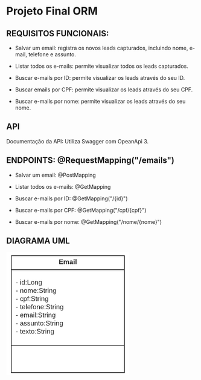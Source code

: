 # Projeto Final ORM

## REQUISITOS FUNCIONAIS:
- Salvar um email: registra os novos leads capturados, incluindo nome, e-mail, telefone e assunto.

- Listar todos os e-mails: permite visualizar todos os leads capturados.

- Buscar e-mails por ID: permite visualizar os leads através do seu ID.

- Buscar emails por CPF: permite visualizar os leads através do seu CPF.

- Buscar e-mails por nome: permite visualizar os leads através do seu nome.

## API
Documentação da API: Utiliza Swagger com OpeanApi 3.

## ENDPOINTS: @RequestMapping("/emails")

- Salvar um email: @PostMapping

- Listar todos os e-mails: @GetMapping

- Buscar e-mails por ID: @GetMapping("/{id}")

- Buscar e-mails por CPF: @GetMapping("/cpf/{cpf}")

- Buscar e-mails por nome: @GetMapping("/nome/{nome}")

## DIAGRAMA UML 

![Diagrama UML da entidade do sistema](https://github.com/IsabelaQM/projeto-final-ORM/blob/main/src/main/resources/static/Projeto_ORM_UML.png?raw=true)
